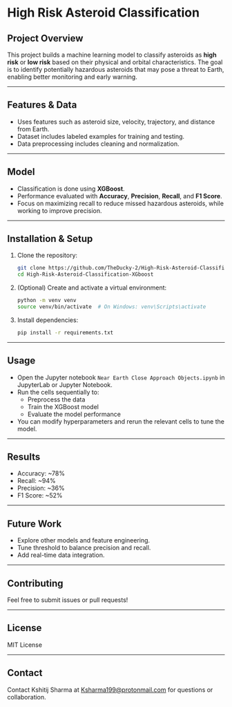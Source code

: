 # High Risk Asteroid Classification

## Project Overview
This project builds a machine learning model to classify asteroids as **high risk** or **low risk** based on their physical and orbital characteristics. The goal is to identify potentially hazardous asteroids that may pose a threat to Earth, enabling better monitoring and early warning.

---

## Features & Data
- Uses features such as asteroid size, velocity, trajectory, and distance from Earth.
- Dataset includes labeled examples for training and testing.
- Data preprocessing includes cleaning and normalization.

---

## Model
- Classification is done using **XGBoost**.
- Performance evaluated with **Accuracy**, **Precision**, **Recall**, and **F1 Score**.
- Focus on maximizing recall to reduce missed hazardous asteroids, while working to improve precision.

---

## Installation & Setup
1. Clone the repository:
    ```bash
    git clone https://github.com/TheDucky-2/High-Risk-Asteroid-Classification-XGboost.git
    cd High-Risk-Asteroid-Classification-XGboost
    ```
2. (Optional) Create and activate a virtual environment:
    ```bash
    python -m venv venv
    source venv/bin/activate  # On Windows: venv\Scripts\activate
    ```
3. Install dependencies:
    ```bash
    pip install -r requirements.txt
    ```

---

## Usage
- Open the Jupyter notebook `Near Earth Close Approach Objects.ipynb` in JupyterLab or Jupyter Notebook.
- Run the cells sequentially to:
  - Preprocess the data
  - Train the XGBoost model
  - Evaluate the model performance
- You can modify hyperparameters and rerun the relevant cells to tune the model.


---

## Results
- Accuracy: ~78%
- Recall: ~94%
- Precision: ~36%
- F1 Score: ~52%

---

## Future Work
- Explore other models and feature engineering.
- Tune threshold to balance precision and recall.
- Add real-time data integration.

---

## Contributing
Feel free to submit issues or pull requests!

---

## License
MIT License

---

## Contact
Contact Kshitij Sharma at Ksharma199@protonmail.com for questions or collaboration.
